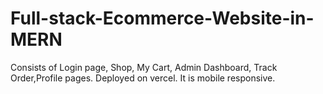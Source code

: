 # Full-stack-Ecommerce-Website-in-MERN
Consists of Login page, Shop, My Cart, Admin Dashboard, Track Order,Profile pages.
Deployed on vercel.
It is mobile responsive.
